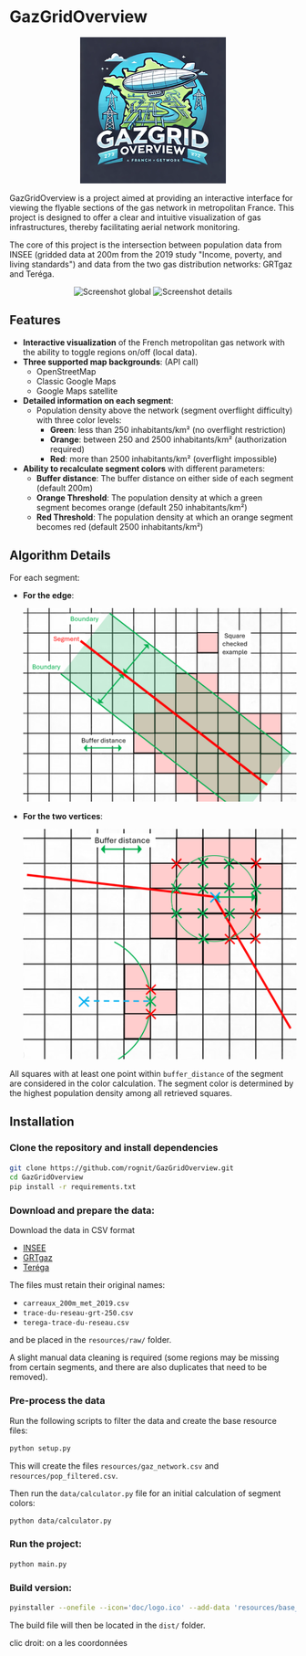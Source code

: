 # GazGridOverview
<div style="text-align: center;">
    <img src="doc/resized_icons/icon4.png" alt="Logo" />
</div>

GazGridOverview is a project aimed at providing an interactive interface for viewing the flyable sections of the gas network in metropolitan France. This project is designed to offer a clear and intuitive visualization of gas infrastructures, thereby facilitating aerial network monitoring.

The core of this project is the intersection between population data from INSEE (gridded data at 200m from the 2019 study "Income, poverty, and living standards") and data from the two gas distribution networks: GRTgaz and Teréga.

<div style="text-align: center;">
    <img src="doc/images/Screenshot global.png" alt="Screenshot global" />
    <img src="doc/images/Screenshot details.png" alt="Screenshot details" />
</div>

## Features

- **Interactive visualization** of the French metropolitan gas network with the ability to toggle regions on/off (local data).
- **Three supported map backgrounds**: (API call)
  - OpenStreetMap
  - Classic Google Maps
  - Google Maps satellite
- **Detailed information on each segment**:
  - Population density above the network (segment overflight difficulty) with three color levels:
    - **Green**: less than 250 inhabitants/km² (no overflight restriction)
    - **Orange**: between 250 and 2500 inhabitants/km² (authorization required)
    - **Red**: more than 2500 inhabitants/km² (overflight impossible)
- **Ability to recalculate segment colors** with different parameters:
  - **Buffer distance**: The buffer distance on either side of each segment (default 200m)
  - **Orange Threshold**: The population density at which a green segment becomes orange (default 250 inhabitants/km²)
  - **Red Threshold**: The population density at which an orange segment becomes red (default 2500 inhabitants/km²)

## Algorithm Details

For each segment:
- **For the edge**:

  <div style="text-align: center;">
    <img src="doc/images/edge.png" alt="edge" />
  </div>

- **For the two vertices**:

  <div style="text-align: center;">
    <img src="doc/images/vertex.png" alt="vertex" />
  </div>

All squares with at least one point within `buffer_distance` of the segment are considered in the color calculation. The segment color is determined by the highest population density among all retrieved squares.

## Installation

### Clone the repository and install dependencies

```bash
git clone https://github.com/rognit/GazGridOverview.git
cd GazGridOverview
pip install -r requirements.txt
```

### Download and prepare the data:
Download the data in CSV format

- [INSEE](https://www.insee.fr/fr/statistiques/7655475?sommaire=7655515)
- [GRTgaz](https://www.data.gouv.fr/fr/datasets/trace-simplifie-du-reseau-grtgaz-precis-a-environ-250-m/)
- [Teréga](https://www.data.gouv.fr/fr/datasets/trace-simplifie-du-reseau-terega-precis-a-environ-250-m/)

The files must retain their original names:
- `carreaux_200m_met_2019.csv`
- `trace-du-reseau-grt-250.csv`
- `terega-trace-du-reseau.csv`

and be placed in the `resources/raw/` folder.

A slight manual data cleaning is required (some regions may be missing from certain segments, and there are also duplicates that need to be removed).

### Pre-process the data
Run the following scripts to filter the data and create the base resource files:

```bash
python setup.py
```

This will create the files `resources/gaz_network.csv` and `resources/pop_filtered.csv`.

Then run the `data/calculator.py` file for an initial calculation of segment colors:

```bash
python data/calculator.py
```

### Run the project:

```bash
python main.py
```

### Build version:

```bash
pyinstaller --onefile --icon='doc/logo.ico' --add-data 'resources/base_gaz_network.csv:resources' --add-data 'resources/base_population.csv:resources' --add-data 'resources/simplified_computed_gaz_network.csv:resources' --add-data 'resources/exhaustive_computed_gaz_network.csv:resources' --add-data 'resources/information.csv:resources' --name GazGridOverview main.py
```

The build file will then be located in the `dist/` folder.




clic droit: on a les coordonnées